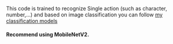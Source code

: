 This code is trained to recognize Single action (such as character, number,...) and based on image classification you can follow [my classification models](https://github.com/Holmes2002/Classification-Models)
#### Recommend using MobileNetV2.
